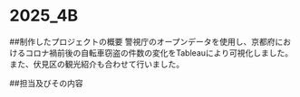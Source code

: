 # 2025_4B

##制作したプロジェクトの概要
警視庁のオープンデータを使用し、京都府におけるコロナ禍前後の自転車窃盗の件数の変化をTableauにより可視化しました。
また、伏見区の観光紹介も合わせて行いました。

##担当及びその内容
